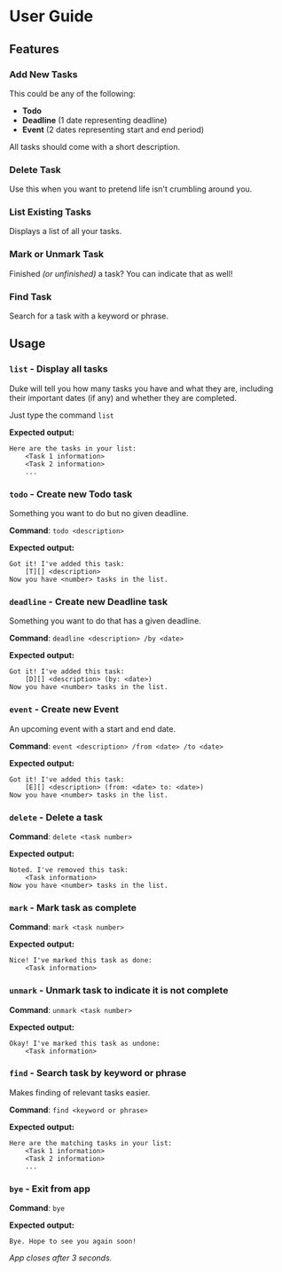 # User Guide

## Features 

### Add New Tasks

This could be any of the following:
- **Todo**
- **Deadline** (1 date representing deadline)
- **Event** (2 dates representing start and end period)

All tasks should come with a short description.

### Delete Task
Use this when you want to pretend life isn't crumbling around you.

### List Existing Tasks
Displays a list of all your tasks.

### Mark or Unmark Task
Finished _(or unfinished)_ a task? You can indicate that as well!

### Find Task
Search for a task with a keyword or phrase.

## Usage

### `list` - Display all tasks

Duke will tell you how many tasks you have and what they are, including their important dates (if any) and whether they are completed.

Just type the command `list`

**Expected output:**
```
Here are the tasks in your list:
    <Task 1 information>
    <Task 2 information>
    ...
```

### `todo` - Create new Todo task

Something you want to do but no given deadline.

**Command**: `todo <description>`

**Expected output:**
```
Got it! I've added this task:
    [T][] <description>
Now you have <number> tasks in the list.
```

### `deadline` - Create new Deadline task

Something you want to do that has a given deadline.

**Command**: `deadline <description> /by <date>`

**Expected output:**
```
Got it! I've added this task:
    [D][] <description> (by: <date>)
Now you have <number> tasks in the list.
```

### `event` - Create new Event

An upcoming event with a start and end date.

**Command**: `event <description> /from <date> /to <date>`

**Expected output:**
```
Got it! I've added this task:
    [E][] <description> (from: <date> to: <date>)
Now you have <number> tasks in the list.
```

### `delete` - Delete a task

**Command**: `delete <task number>`

**Expected output:**
```
Noted. I've removed this task:
    <Task information>
Now you have <number> tasks in the list.
```

### `mark` - Mark task as complete

**Command**: `mark <task number>`

**Expected output:**
```
Nice! I've marked this task as done:
    <Task information>
```

### `unmark` - Unmark task to indicate it is not complete

**Command**: `unmark <task number>`

**Expected output:**
```
Okay! I've marked this task as undone:
    <Task information>
```

### `find` - Search task by keyword or phrase

Makes finding of relevant tasks easier.

**Command**: `find <keyword or phrase>`

**Expected output:**
```
Here are the matching tasks in your list:
    <Task 1 information>
    <Task 2 information>
    ...
```

### `bye` - Exit from app

**Command**: `bye`

**Expected output:**
```
Bye. Hope to see you again soon!
```
_App closes after 3 seconds._
